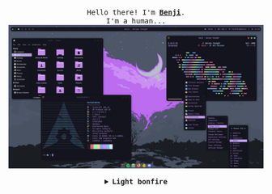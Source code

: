 <p align="center">
  <br>
  <samp>
    Hello there! I'm <b><a rel="nofollow noopener noreferrer" target="_blank" href="https://github.com/benjibrown">Benji</a></b>.
    <br>I'm a human...<br>

</samp>

  <img src="https://raw.githubusercontent.com/benjibrown/benjibrown/main/Screenshot%202023-01-04%2011%3A53%3A20.png" width="600"/>

</p>


<details align="center">

<summary> <b> <samp> Light bonfire </samp></b></summary>
<samp>
 <b><h2 style="color: #fc6203">B O N F I R E &nbsp; L I T !</h2> </b>

<img src="https://raw.githubusercontent.com/TanZng/TanZng/master/assets/bonefire.gif" width="200"/>
Current Project: <a href="https://github.com/archcraft-os/archcraft-theme-manager">Archcraft OS Theme Manager!</a> 


</samp>
</details>
